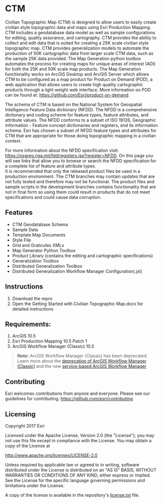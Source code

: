 CTM 
===

Civilian Topographic Map (CTM) is designed to allow users to easily create civilian style topographic data and maps using Esri Production Mapping.  CTM includes a geodatabase data model as well as sample configurations for editing, quality assurance, and cartography.  CTM provides the ability to collect and edit data that is suited for creating a 25K scale civilian style topographic map.  CTM provides generalization models to automate the production of 50K cartographic data from larger scale CTM data, such as the sample 25K data provided.  The Map Generation python toolbox automates the process for creating maps for unique areas of interest (AOI) for both the 25K and 50K scale map products.  The Map Generation functionality works on ArcGIS Desktop and ArcGIS Server which allows CTM to be configured as a map product for Product on Demand (POD), a web application that allows users to create high quality cartographic products through a light weight web interface.  More information on POD can be found at:  https://github.com/Esri/product-on-demand.

The schema of CTM is based on the National System for Geospatial Intelligence Feature Data dictionary (NFDD).   The NFDD is a comprehensive dictionary and coding scheme for feature types, feature attributes, and attribute values. The NFDD conforms to a subset of ISO 19126, Geographic information - Feature concept dictionaries and registers, and its information schema.  Esri has chosen a subset of NFDD feature types and attributes for CTM that are appropriate for those doing topographic mapping in a civilian context. 
 
For more information about the NFDD specification visit: https://nsgreg.nga.mil/fdd/registers.jsp?register=NFDD. On this page you will see links that allow you to browse or search the NFDD specification for a complete list of feature and attribute types.  
It is recommended that only the released product files be used in a production environment.  The CTM branches may contain updates that are not fully tested and therefore may not be functional.  The product files and sample scripts in the development branches contains functionality that are not in final form so using them could result in products that do not meet specifications and could cause data corruption.


Features
---
  - CTM Geodatabase Schema
  - Sample Data
  - Template Map Documents
  - Style File
  - Grid and Graticules XMLs
  - Map Generator Python Toolbox 
  - Product Library (contains the editing and cartographic specifications)
  - Generalization Toolbox
  - Distributed Generalization Toolbox
  - Distributed Generalization Workflow Manager Configuration(.jxl) 


Instructions
---
  1.  Download the repro
  2.  Open the Getting Started with Civilian Topographic Map.docx for detailed instructions


Requirements:
---
  1.  ArcGIS 10.5 
  2.  Esri Production Mapping 10.5 Patch 1
  3.  ArcGIS Workflow Manager (Classic) 10.5
 > **Note:** ArcGIS Workflow Manager (Classic) has been deprecated. Learn more about the [deprecation of ArcGIS Workflow Manager (Classic)](https://support.esri.com/en-us/knowledge-base/arcgis-workflow-manager-classic-deprecation-000031190) and the new [service-based ArcGIS Workflow Manager](https://www.esri.com/en-us/arcgis/products/arcgis-workflow-manager/overview)
  
Contributing
---

Esri welcomes contributions from anyone and everyone. Please see our guidelines for contributing:  https://github.com/esri/contributing

Licensing
---

Copyright 2017 Esri

Licensed under the Apache License, Version 2.0 (the "License"); you may not use this file except in compliance with the License. You may obtain a copy of the License at

http://www.apache.org/licenses/LICENSE-2.0

Unless required by applicable law or agreed to in writing, software distributed under the License is distributed on an "AS IS" BASIS, WITHOUT WARRANTIES OR CONDITIONS OF ANY KIND, either express or implied. See the License for the specific language governing permissions and limitations under the License.

A copy of the license is available in the repository's [license.txt](LICENSE.txt?raw=true) file.
